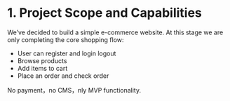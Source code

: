 # 1. Project Scope and Capabilities

We’ve decided to build a simple e-commerce website. At this stage we are only completing the core shopping flow:
-	User can register and login logout
-	Browse products
-	Add items to cart
-	Place an order and check order

No payment，no CMS，nly MVP functionality.
